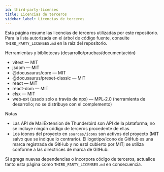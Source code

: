 ```yaml
---
id: third-party-licenses
title: Licencias de terceros
sidebar_label: Licencias de terceros
---
```


Esta página resume las licencias de terceros utilizadas por este repositorio. Para la
lista autorizada en el árbol de código fuente, consulte `THIRD_PARTY_LICENSES.md` en la
raíz del repositorio.

Herramientas y bibliotecas (desarrollo/pruebas/documentación)

- vitest — MIT
- jsdom — MIT
- @docusaurus/core — MIT
- @docusaurus/preset-classic — MIT
- react — MIT
- react-dom — MIT
- clsx — MIT
- web‑ext (usado solo a través de npx) — MPL‑2.0 (herramienta de desarrollo; no se distribuye con el complemento)

Notas

- Las API de MailExtension de Thunderbird son API de la plataforma; no se incluye ningún código de terceros procedente de ellas.
- Los iconos del proyecto en `sources/icons` son activos del proyecto (MIT salvo que se indique lo contrario). El logotipo/icono de GitHub es una marca registrada de GitHub y no está cubierto por MIT; se utiliza conforme a las directrices de marca de GitHub.

Si agrega nuevas dependencias o incorpora código de terceros, actualice tanto esta
página como `THIRD_PARTY_LICENSES.md` en consecuencia.
